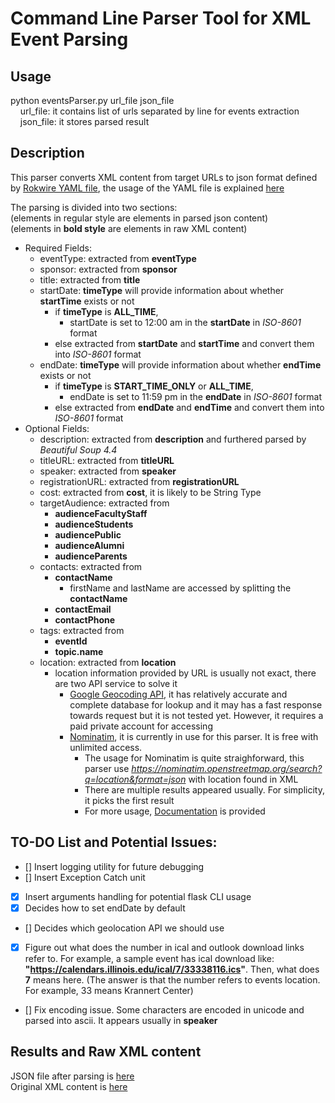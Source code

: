 # Command Line Parser Tool for XML Event Parsing

## Usage
python eventsParser.py url_file json_file<br/>
&nbsp;&nbsp;&nbsp;&nbsp;url_file: it contains list of urls separated by line for events extraction
&nbsp;&nbsp;&nbsp;&nbsp;json_file: it stores parsed result


## Description

This parser converts XML content from target URLs to json format defined by [Rokwire YAML file](https://github.com/rokwire/rokwire-building-blocks-api/blob/develop/rokwire.yaml), the usage of the YAML file is explained [here](https://github.com/rokwire/rokwire-building-blocks-api)

The parsing is divided into two sections:<br />
(elements in regular style are elements in parsed json content)<br />
(elements in **bold style** are elements in raw XML content)
- Required Fields:
    - eventType: extracted from **eventType**
    - sponsor: extracted from **sponsor** 
    - title: extracted from **title**
    - startDate: **timeType** will provide information about whether **startTime** exists or not
        * if **timeType** is **ALL_TIME**, 
            - startDate is set to 12:00 am in the **startDate** in *ISO-8601* format
        * else extracted from **startDate** and **startTime** and convert them into *ISO-8601* format
    - endDate: **timeType** will provide information about whether **endTime** exists or not
        * if **timeType** is **START_TIME_ONLY** or **ALL_TIME**, 
            - endDate is set to 11:59 pm in the **endDate** in *ISO-8601* format
        * else extracted from **endDate** and **endTime** and convert them into *ISO-8601* format
- Optional Fields:
    - description: extracted from **description** and furthered parsed by *Beautiful Soup 4.4* 
    - titleURL: extracted from **titleURL** 
    - speaker: extracted from **speaker** 
    - registrationURL: extracted from **registrationURL** 
    - cost: extracted from **cost**, it is likely to be String Type
    - targetAudience: extracted from
        * **audienceFacultyStaff**
        * **audienceStudents**
        * **audiencePublic**
        * **audienceAlumni**
        * **audienceParents**
    - contacts: extracted from 
        * **contactName**
            - firstName and lastName are accessed by splitting the **contactName**
        * **contactEmail**
        * **contactPhone** 
    - tags: extracted from 
        * **eventId** 
        * **topic.name** 
    - location: extracted from **location** 
        * location information provided by URL is usually not exact, there are two API service to solve it
            - [Google Geocoding API](https://cloud.google.com/maps-platform/), it has relatively accurate and complete database for lookup and it may has a fast response towards request but it is not tested yet. However, it requires a paid private account for accessing
            - [Nominatim](http://nominatim.org/), it is currently in use for this parser. It is free with unlimited access. 
                * The usage for Nominatim is quite straighforward, this parser use *https://nominatim.openstreetmap.org/search?q=location&format=json* with location found in XML
                * There are multiple results appeared usually. For simplicity, it picks the first result
                * For more usage, [Documentation](http://nominatim.org/release-docs/latest/api/Overview/) is provided

## TO-DO List and Potential Issues:
- [] Insert logging utility for future debugging
- [] Insert Exception Catch unit
- [x] Insert arguments handling for potential flask CLI usage
- [x] Decides how to set endDate by default
- [] Decides which geolocation API we should use
- [x] Figure out what does the number in ical and outlook download links refer to. For example, a sample event has ical download like: **"https://calendars.illinois.edu/ical/7/33338116.ics"**. Then, what does **7** means here. (The answer is that the number refers to events location. For example, 33 means Krannert Center)
- [] Fix encoding issue. Some characters are encoded in unicode and parsed into ascii. It appears usually in **speaker**

## Results and Raw XML content

JSON file after parsing is [here](./eventsExample.json)<br />
Original XML content is [here](./eventsExample.xml)
